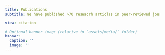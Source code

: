 ```yaml
---
title: Publications
subtitle: We have published >70 reseacrh articles in peer-reviewed journals. Here, a small subset is presented. For an up to date list, please check the Google Scholar profile of the PIs.

view: citation

# Optional banner image (relative to `assets/media/` folder).
banner:
  caption: ''
  image: ''
---
```

